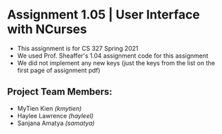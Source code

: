 # Assignment 1.05 | User Interface with NCurses
- This assignment is for CS 327 Spring 2021
- We used Prof. Sheaffer's 1.04 assignment code for this assignment 
- We did not implement any new keys (just the keys from the list on the first page of assignment pdf)

## Project Team Members:
- MyTien Kien *(kmytien)*
- Haylee Lawrence *(hayleel)*
- Sanjana Amatya *(samatya)*


